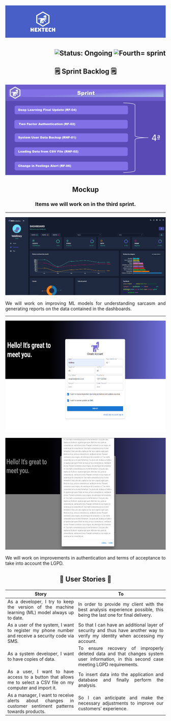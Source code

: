 <h1 align="center">
    <img src="https://github.com/GroupHextech/HEXTECH-API6sem/blob/main/docs/images/hextechBanner.png" alt="Logo Hextech">
</h1>

<h2 align="right">
        <img src="https://img.shields.io/badge/status-working-blue?style=for-the-badge&logo=appveyor" alt="Status: Ongoing">   
        <img src="https://img.shields.io/badge/sprint-4-blue?style=for-the-badge&logo=appveyor" alt="Fourth= sprint">
</h2>

## <p align="center"> 🗒️ Sprint Backlog 🗒️

<p align="center">
  <img src="https://github.com/GroupHextech/HEXTECH-API6sem/blob/main/docs/images/Sprint4.PNG" width="600">
</p>

## <p align="center"> Mockup

### <p align="center"> Items we will work on in the third sprint.</p>

---

<p align="center">
        <img src="https://github.com/GroupHextech/HEXTECH-API6sem/blob/main/docs/images/relatorios2.PNG" width="600">
</p>

<p align="justify"> We will work on improving ML models for understanding sarcasm and generating reports on the data contained in the dashboards.</p>

---

<p align="center">
        <img src="https://github.com/GroupHextech/HEXTECH-API6sem/blob/main/docs/images/telaCadastro2.PNG" height="350">
</p>
<p align="center">
        <img src="https://github.com/GroupHextech/HEXTECH-API6sem/blob/main/docs/images/termoAceite2.PNG" height="350">
</p>

<p align="justify"> We will work on improvements in authentication and terms of acceptance to take into account the LGPD.</p>

## <p align="center"> 👦 User Stories 👧
<table align="justify">
  <thead>
    <tr>
      <th>Story</th>
      <th>To</th>
    </tr>
  </thead>
  <tbody>
    <tr>
      <td align="justify">As a developer, I try to keep the version of the machine learning (ML) model always up to date.</td>
      <td align="justify">In order to provide my client with the best analysis experience possible, this being the last one for final delivery.</td>
    </tr>
    <tr>
      <td align="justify">As a user of the system, I want to register my phone number and  receive a security code via SMS.</td>
      <td align="justify">So that I can have an additional layer of security and thus have another way to verify my identity when accessing my account.</td>
    </tr>
    <tr>
      <td align="justify">As a system developer, I want to have copies of data.</td>
      <td align="justify">To ensure recovery of improperly deleted data and that changes system user information, in this second case meeting LGPD requirements.</td>
    </tr>
    <tr>
      <td align="justify">As a user, I want to have access to a button that allows me to select a CSV file on my computer and import it.</td>
      <td align="justify">To insert data into the application and database and finally perform the analysis.</td>
    </tr>
    <tr>
      <td align="justify">As a manager, I want to receive alerts about changes in customer sentiment patterns towards products.</td>
      <td align="justify">So I can anticipate and make the necessary adjustments to improve our customers' experience.</td>
    </tr>
  </tbody>
</table>

